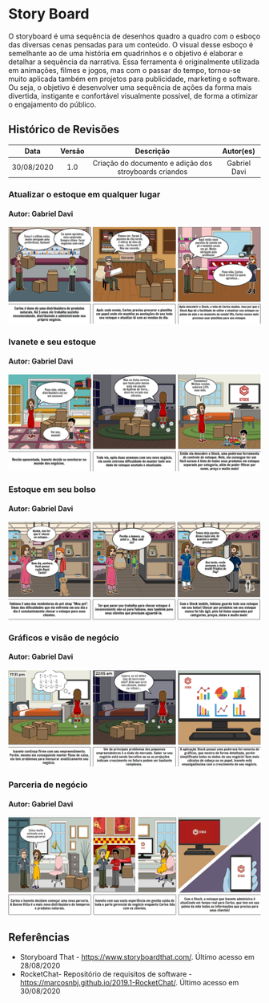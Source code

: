 # Story Board

O storyboard é uma sequência de desenhos quadro a quadro com o esboço das diversas cenas pensadas para um conteúdo. O visual desse esboço é semelhante ao de uma história em quadrinhos e o objetivo é elaborar e detalhar a sequência da narrativa. Essa ferramenta é originalmente utilizada em animações, filmes e jogos, mas com o passar do tempo, tornou-se muito aplicada também em projetos para publicidade, marketing e software. Ou seja, o objetivo é desenvolver uma sequência de ações da forma mais divertida, instigante e confortável visualmente possível, de forma a otimizar o engajamento do público.

## Histórico de Revisões

|    Data    | Versão |                       Descrição                        |  Autor(es)   |
| :--------: | :----: | :----------------------------------------------------: | :----------: |
| 30/08/2020 |  1.0   | Criação do documento e adição dos stroyboards criandos | Gabriel Davi |

### Atualizar o estoque em qualquer lugar

#### Autor: Gabriel Davi

![SB1](../assets/img/storyboards/SB1_GabrielDavi.png)

### Ivanete e seu estoque

#### Autor: Gabriel Davi

![SB2](../assets/img/storyboards/SB2_GabrielDavi.png)

### Estoque em seu bolso

#### Autor: Gabriel Davi

![SB3](../assets/img/storyboards/SB3_GabrielDavi.png)

### Gráficos e visão de negócio

#### Autor: Gabriel Davi

![SB4](../assets/img/storyboards/SB4_GabrielDavi.png)

### Parceria de negócio

#### Autor: Gabriel Davi

![SB5](../assets/img/storyboards/SB5_GabrielDavi.jpg)

## Referências

- Storyboard That - <https://www.storyboardthat.com/>. Último acesso em 28/08/2020
- RocketChat- Repositório de requisitos de software - <https://marcosnbj.github.io/2019.1-RocketChat/>. Último acesso em 30/08/2020

